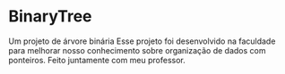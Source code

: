 # BinaryTree
Um projeto de árvore binária
Esse projeto foi desenvolvido na faculdade para melhorar nosso conhecimento sobre organização de dados com ponteiros. Feito juntamente com meu professor.
